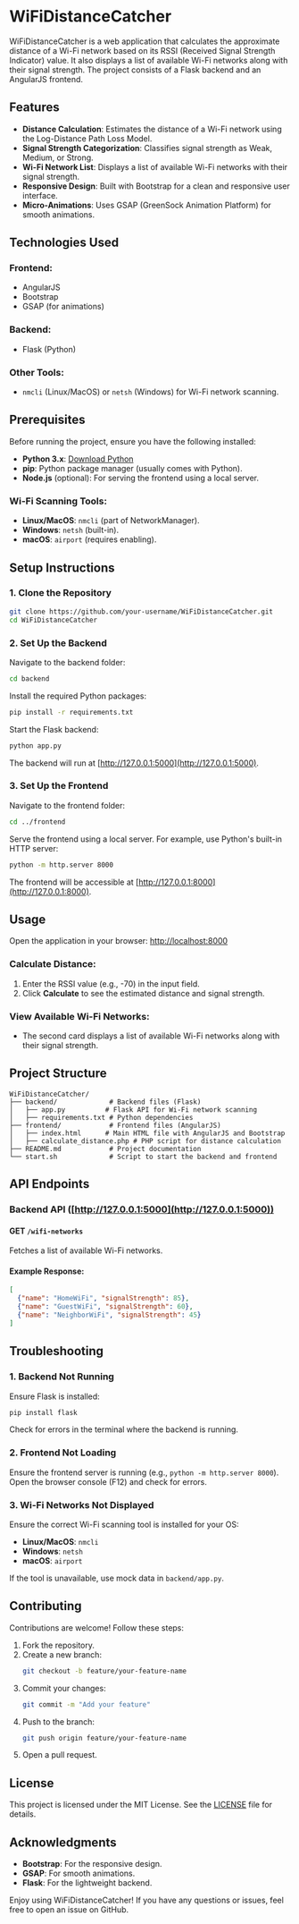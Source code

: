# WiFiDistanceCatcher

WiFiDistanceCatcher is a web application that calculates the approximate distance of a Wi-Fi network based on its RSSI (Received Signal Strength Indicator) value. It also displays a list of available Wi-Fi networks along with their signal strength. The project consists of a Flask backend and an AngularJS frontend.

## Features
- **Distance Calculation**: Estimates the distance of a Wi-Fi network using the Log-Distance Path Loss Model.
- **Signal Strength Categorization**: Classifies signal strength as Weak, Medium, or Strong.
- **Wi-Fi Network List**: Displays a list of available Wi-Fi networks with their signal strength.
- **Responsive Design**: Built with Bootstrap for a clean and responsive user interface.
- **Micro-Animations**: Uses GSAP (GreenSock Animation Platform) for smooth animations.

## Technologies Used

### Frontend:
- AngularJS
- Bootstrap
- GSAP (for animations)

### Backend:
- Flask (Python)

### Other Tools:
- `nmcli` (Linux/MacOS) or `netsh` (Windows) for Wi-Fi network scanning.

## Prerequisites
Before running the project, ensure you have the following installed:

- **Python 3.x**: [Download Python](https://www.python.org/downloads/)
- **pip**: Python package manager (usually comes with Python).
- **Node.js** (optional): For serving the frontend using a local server.

### Wi-Fi Scanning Tools:
- **Linux/MacOS**: `nmcli` (part of NetworkManager).
- **Windows**: `netsh` (built-in).
- **macOS**: `airport` (requires enabling).

## Setup Instructions

### 1. Clone the Repository
```bash
git clone https://github.com/your-username/WiFiDistanceCatcher.git
cd WiFiDistanceCatcher
```

### 2. Set Up the Backend
Navigate to the backend folder:
```bash
cd backend
```
Install the required Python packages:
```bash
pip install -r requirements.txt
```
Start the Flask backend:
```bash
python app.py
```
The backend will run at [http://127.0.0.1:5000](http://127.0.0.1:5000).

### 3. Set Up the Frontend
Navigate to the frontend folder:
```bash
cd ../frontend
```
Serve the frontend using a local server. For example, use Python's built-in HTTP server:
```bash
python -m http.server 8000
```
The frontend will be accessible at [http://127.0.0.1:8000](http://127.0.0.1:8000).

## Usage
Open the application in your browser:
[http://localhost:8000](http://localhost:8000)

### Calculate Distance:
1. Enter the RSSI value (e.g., -70) in the input field.
2. Click **Calculate** to see the estimated distance and signal strength.

### View Available Wi-Fi Networks:
- The second card displays a list of available Wi-Fi networks along with their signal strength.

## Project Structure
```
WiFiDistanceCatcher/
├── backend/             # Backend files (Flask)
│   ├── app.py          # Flask API for Wi-Fi network scanning
│   ├── requirements.txt # Python dependencies
├── frontend/            # Frontend files (AngularJS)
│   ├── index.html      # Main HTML file with AngularJS and Bootstrap
│   ├── calculate_distance.php # PHP script for distance calculation
├── README.md            # Project documentation
└── start.sh             # Script to start the backend and frontend
```

## API Endpoints

### Backend API ([http://127.0.0.1:5000](http://127.0.0.1:5000))

#### GET `/wifi-networks`
Fetches a list of available Wi-Fi networks.

#### Example Response:
```json
[
  {"name": "HomeWiFi", "signalStrength": 85},
  {"name": "GuestWiFi", "signalStrength": 60},
  {"name": "NeighborWiFi", "signalStrength": 45}
]
```

## Troubleshooting

### 1. Backend Not Running
Ensure Flask is installed:
```bash
pip install flask
```
Check for errors in the terminal where the backend is running.

### 2. Frontend Not Loading
Ensure the frontend server is running (e.g., `python -m http.server 8000`).
Open the browser console (F12) and check for errors.

### 3. Wi-Fi Networks Not Displayed
Ensure the correct Wi-Fi scanning tool is installed for your OS:
- **Linux/MacOS**: `nmcli`
- **Windows**: `netsh`
- **macOS**: `airport`

If the tool is unavailable, use mock data in `backend/app.py`.

## Contributing
Contributions are welcome! Follow these steps:

1. Fork the repository.
2. Create a new branch:
   ```bash
   git checkout -b feature/your-feature-name
   ```
3. Commit your changes:
   ```bash
   git commit -m "Add your feature"
   ```
4. Push to the branch:
   ```bash
   git push origin feature/your-feature-name
   ```
5. Open a pull request.

## License
This project is licensed under the MIT License. See the [LICENSE](LICENSE) file for details.

## Acknowledgments
- **Bootstrap**: For the responsive design.
- **GSAP**: For smooth animations.
- **Flask**: For the lightweight backend.

Enjoy using WiFiDistanceCatcher! If you have any questions or issues, feel free to open an issue on GitHub.

